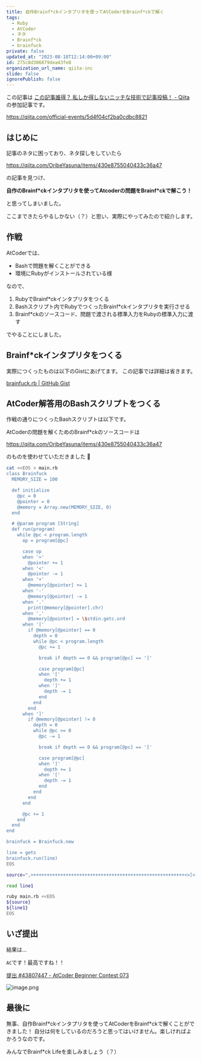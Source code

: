 ```yaml
---
title: 自作Brainf*ckインタプリタを使ってAtCoderをBrainf*ckで解く
tags:
  - Ruby
  - AtCoder
  - ネタ
  - Brainf*ck
  - brainfuck
private: false
updated_at: "2023-08-18T12:14:00+09:00"
id: 275c8d306879dea43fe8
organization_url_name: qiita-inc
slide: false
ignorePublish: false
---
```


この記事は [この記事誰得？ 私しか得しないニッチな技術で記事投稿！ - Qiita](https://qiita.com/official-events/5d4f04cf2ba0cdbc8821) の参加記事です。

https://qiita.com/official-events/5d4f04cf2ba0cdbc8821

## はじめに

記事のネタに困っており、ネタ探しをしていたら

https://qiita.com/OribeYasuna/items/430e8755040433c36a47

の記事を見つけ、

**自作のBrainf\*ckインタプリタを使ってAtcoderの問題をBrainf\*ckで解こう！**

と思ってしまいました。

ここまできたらやるしかない（？）と思い、実際にやってみたので紹介します。

## 作戦

AtCoderでは、

- Bashで問題を解くことができる
- 環境にRubyがインストールされている様

なので、

1. RubyでBrainf\*ckインタプリタをつくる
2. Bashスクリプト内でRubyでつくったBrainf\*ckインタプリタを実行させる
3. Brainf\*ckのソースコード、問題で渡される標準入力をRubyの標準入力に渡す

でやることにしました。

## Brainf\*ckインタプリタをつくる

実際につくったものは以下のGistにあげてます。
この記事では詳細は省きます。

[brainfuck.rb | GitHub Gist](https://gist.github.com/ohakutsu/3f9d6829ed3a7887ab48b6aa3273e9ae)

## AtCoder解答用のBashスクリプトをつくる

作戦の通りにつくったBashスクリプトは以下です。

AtCoderの問題を解くためのBrainf\*ckのソースコードは

https://qiita.com/OribeYasuna/items/430e8755040433c36a47

のものを使わせていただきました :pray:

```bash
cat <<EOS > main.rb
class Brainfuck
  MEMORY_SIZE = 100

  def initialize
    @pc = 0
    @pointer = 0
    @memory = Array.new(MEMORY_SIZE, 0)
  end

  # @param program [String]
  def run(program)
    while @pc < program.length
      op = program[@pc]

      case op
      when '>'
        @pointer += 1
      when '<'
        @pointer -= 1
      when '+'
        @memory[@pointer] += 1
      when '-'
        @memory[@pointer] -= 1
      when '.'
        print(@memory[@pointer].chr)
      when ','
        @memory[@pointer] = \$stdin.getc.ord
      when '['
        if @memory[@pointer] == 0
          depth = 0
          while @pc < program.length
            @pc += 1

            break if depth == 0 && program[@pc] == ']'

            case program[@pc]
            when '['
              depth += 1
            when ']'
              depth -= 1
            end
          end
        end
      when ']'
        if @memory[@pointer] != 0
          depth = 0
          while @pc >= 0
            @pc -= 1

            break if depth == 0 && program[@pc] == '['

            case program[@pc]
            when ']'
              depth += 1
            when '['
              depth -= 1
            end
          end
        end
      end

      @pc += 1
    end
  end
end

brainfuck = Brainfuck.new

line = gets
brainfuck.run(line)
EOS

source=",>++++++++++++++++++++++++++++++++++++++++++++++++++++++++<>[<[->>+>+<<<]>>>[-<<<+>>>]<<>[[-]<<->>]<-]<>>>>>>>>+<<<<<<<<[[-]>+++++++++[>++++++++++<-]>-.<+++[>++++<-]>.<+++++++[>++<-]>.>>>>>>-<<<<<<<<]>>>>>>>>[[-]>,>++++++++++++++++++++++++++++++++++++++++++++++++++++++++<>[<[->>+>+<<<]>>>[-<<<+>>>]<<>[[-]<<->>]<-]<>>>>>>>>+<<<<<<<<[[-]>+++++++++[>++++++++++<-]>-.<+++[>++++<-]>.<+++++++[>++<-]>.>>>>>>-<<<<<<<<]>>>>>>>>[[-]>+++++++++++[>+++++++<-]>+.<+++[>+++++++++++<-]>.<<]<<]"

read line1

ruby main.rb <<EOS
${source}
${line1}
EOS
```

## いざ提出

結果は...

`AC`です！最高ですね！！

[提出 #43807447 - AtCoder Beginner Contest 073](https://atcoder.jp/contests/abc073/submissions/43807447)

![image.png](https://qiita-image-store.s3.ap-northeast-1.amazonaws.com/0/352836/5f892a76-aa12-6cf5-bc1a-0d3c93622a4e.png)

## 最後に

無事、自作Brainf\*ckインタプリタを使ってAtCoderをBrainf\*ckで解くことができました！
自分は何をしているのだろうと思ってはいけません。楽しければよかろうなのです。

みんなでBrainf\*ck Lifeを楽しみましょう（？）
